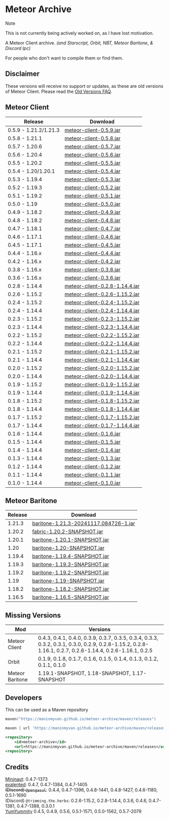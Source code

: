 # Meteor Archive

> [!NOTE]
> This is not currently being actively worked on, as I have lost motivation.

A Meteor Client archive. *(and Starscript, Orbit, NBT, Meteor Baritone, & Discord Ipc)*

For people who don't want to compile them or find them.

## Disclaimer

These versions will receive no support or updates, as these are old versions of Meteor Client. Please read the [Old Versions FAQ](https://meteorclient.com/faq/old-versions).

## Meteor Client

| Release             | Download                                                                                                                                   |
|---------------------|--------------------------------------------------------------------------------------------------------------------------------------------|
| 0.5.9 - 1.21.2/1.21.3 | [meteor-client-0.5.9.jar](https://github.com/ManInMyVan/meteor-archive/raw/main/files/meteor-client/meteor-client-0.5.9.jar)               |
| 0.5.8 - 1.21.1      | [meteor-client-0.5.8.jar](https://github.com/ManInMyVan/meteor-archive/raw/main/files/meteor-client/meteor-client-0.5.8.jar)               |
| 0.5.7 - 1.20.6      | [meteor-client-0.5.7.jar](https://github.com/ManInMyVan/meteor-archive/raw/main/files/meteor-client/meteor-client-0.5.7.jar)               |
| 0.5.6 - 1.20.4      | [meteor-client-0.5.6.jar](https://github.com/ManInMyVan/meteor-archive/raw/main/files/meteor-client/meteor-client-0.5.6.jar)               |
| 0.5.5 - 1.20.2      | [meteor-client-0.5.5.jar](https://github.com/ManInMyVan/meteor-archive/raw/main/files/meteor-client/meteor-client-0.5.5.jar)               |
| 0.5.4 - 1.20/1.20.1 | [meteor-client-0.5.4.jar](https://github.com/ManInMyVan/meteor-archive/raw/main/files/meteor-client/meteor-client-0.5.4.jar)               |
| 0.5.3 - 1.19.4      | [meteor-client-0.5.3.jar](https://github.com/ManInMyVan/meteor-archive/raw/main/files/meteor-client/meteor-client-0.5.3.jar)               |
| 0.5.2 - 1.19.3      | [meteor-client-0.5.2.jar](https://github.com/ManInMyVan/meteor-archive/raw/main/files/meteor-client/meteor-client-0.5.2.jar)               |
| 0.5.1 - 1.19.2      | [meteor-client-0.5.1.jar](https://github.com/ManInMyVan/meteor-archive/raw/main/files/meteor-client/meteor-client-0.5.1.jar)               |
| 0.5.0 - 1.19        | [meteor-client-0.5.0.jar](https://github.com/ManInMyVan/meteor-archive/raw/main/files/meteor-client/meteor-client-0.5.0.jar)               |
| 0.4.9 - 1.18.2      | [meteor-client-0.4.9.jar](https://github.com/ManInMyVan/meteor-archive/raw/main/files/meteor-client/meteor-client-0.4.9.jar)               |
| 0.4.8 - 1.18.2      | [meteor-client-0.4.8.jar](https://github.com/ManInMyVan/meteor-archive/raw/main/files/meteor-client/meteor-client-0.4.8.jar)               |
| 0.4.7 - 1.18.1      | [meteor-client-0.4.7.jar](https://github.com/ManInMyVan/meteor-archive/raw/main/files/meteor-client/meteor-client-0.4.7.jar)               |
| 0.4.6 - 1.17.1      | [meteor-client-0.4.6.jar](https://github.com/ManInMyVan/meteor-archive/raw/main/files/meteor-client/meteor-client-0.4.6.jar)               |
| 0.4.5 - 1.17.1      | [meteor-client-0.4.5.jar](https://github.com/ManInMyVan/meteor-archive/raw/main/files/meteor-client/meteor-client-0.4.5.jar)               |
| 0.4.4 - 1.16.x      | [meteor-client-0.4.4.jar](https://github.com/ManInMyVan/meteor-archive/raw/main/files/meteor-client/meteor-client-0.4.4.jar)               |
| 0.4.2 - 1.16.x      | [meteor-client-0.4.2.jar](https://github.com/ManInMyVan/meteor-archive/raw/main/files/meteor-client/meteor-client-0.4.2.jar)               |
| 0.3.8 - 1.16.x      | [meteor-client-0.3.8.jar](https://github.com/ManInMyVan/meteor-archive/raw/main/files/meteor-client/meteor-client-0.3.8.jar)               |
| 0.3.6 - 1.16.x      | [meteor-client-0.3.6.jar](https://github.com/ManInMyVan/meteor-archive/raw/main/files/meteor-client/meteor-client-0.3.6.jar)               |
| 0.2.8 - 1.14.4      | [meteor-client-0.2.8-1.14.4.jar](https://github.com/ManInMyVan/meteor-archive/raw/main/files/meteor-client/meteor-client-0.2.8-1.14.4.jar) |
| 0.2.6 - 1.15.2      | [meteor-client-0.2.6-1.15.2.jar](https://github.com/ManInMyVan/meteor-archive/raw/main/files/meteor-client/meteor-client-0.2.6-1.15.2.jar) |
| 0.2.4 - 1.15.2      | [meteor-client-0.2.4-1.15.2.jar](https://github.com/ManInMyVan/meteor-archive/raw/main/files/meteor-client/meteor-client-0.2.4-1.15.2.jar) |
| 0.2.4 - 1.14.4      | [meteor-client-0.2.4-1.14.4.jar](https://github.com/ManInMyVan/meteor-archive/raw/main/files/meteor-client/meteor-client-0.2.4-1.14.4.jar) |
| 0.2.3 - 1.15.2      | [meteor-client-0.2.3-1.15.2.jar](https://github.com/ManInMyVan/meteor-archive/raw/main/files/meteor-client/meteor-client-0.2.3-1.15.2.jar) |
| 0.2.3 - 1.14.4      | [meteor-client-0.2.3-1.14.4.jar](https://github.com/ManInMyVan/meteor-archive/raw/main/files/meteor-client/meteor-client-0.2.3-1.14.4.jar) |
| 0.2.2 - 1.15.2      | [meteor-client-0.2.2-1.15.2.jar](https://github.com/ManInMyVan/meteor-archive/raw/main/files/meteor-client/meteor-client-0.2.2-1.15.2.jar) |
| 0.2.2 - 1.14.4      | [meteor-client-0.2.2-1.14.4.jar](https://github.com/ManInMyVan/meteor-archive/raw/main/files/meteor-client/meteor-client-0.2.2-1.14.4.jar) |
| 0.2.1 - 1.15.2      | [meteor-client-0.2.1-1.15.2.jar](https://github.com/ManInMyVan/meteor-archive/raw/main/files/meteor-client/meteor-client-0.2.1-1.15.2.jar) |
| 0.2.1 - 1.14.4      | [meteor-client-0.2.1-1.14.4.jar](https://github.com/ManInMyVan/meteor-archive/raw/main/files/meteor-client/meteor-client-0.2.1-1.14.4.jar) |
| 0.2.0 - 1.15.2      | [meteor-client-0.2.0-1.15.2.jar](https://github.com/ManInMyVan/meteor-archive/raw/main/files/meteor-client/meteor-client-0.2.0-1.15.2.jar) |
| 0.2.0 - 1.14.4      | [meteor-client-0.2.0-1.14.4.jar](https://github.com/ManInMyVan/meteor-archive/raw/main/files/meteor-client/meteor-client-0.2.0-1.14.4.jar) |
| 0.1.9 - 1.15.2      | [meteor-client-0.1.9-1.15.2.jar](https://github.com/ManInMyVan/meteor-archive/raw/main/files/meteor-client/meteor-client-0.1.9-1.15.2.jar) |
| 0.1.9 - 1.14.4      | [meteor-client-0.1.9-1.14.4.jar](https://github.com/ManInMyVan/meteor-archive/raw/main/files/meteor-client/meteor-client-0.1.9-1.14.4.jar) |
| 0.1.8 - 1.15.2      | [meteor-client-0.1.8-1.15.2.jar](https://github.com/ManInMyVan/meteor-archive/raw/main/files/meteor-client/meteor-client-0.1.8-1.15.2.jar) |
| 0.1.8 - 1.14.4      | [meteor-client-0.1.8-1.14.4.jar](https://github.com/ManInMyVan/meteor-archive/raw/main/files/meteor-client/meteor-client-0.1.8-1.14.4.jar) |
| 0.1.7 - 1.15.2      | [meteor-client-0.1.7-1.15.2.jar](https://github.com/ManInMyVan/meteor-archive/raw/main/files/meteor-client/meteor-client-0.1.7-1.15.2.jar) |
| 0.1.7 - 1.14.4      | [meteor-client-0.1.7-1.14.4.jar](https://github.com/ManInMyVan/meteor-archive/raw/main/files/meteor-client/meteor-client-0.1.7-1.14.4.jar) |
| 0.1.6 - 1.14.4      | [meteor-client-0.1.6.jar](https://github.com/ManInMyVan/meteor-archive/raw/main/files/meteor-client/meteor-client-0.1.6.jar)               |
| 0.1.5 - 1.14.4      | [meteor-client-0.1.5.jar](https://github.com/ManInMyVan/meteor-archive/raw/main/files/meteor-client/meteor-client-0.1.5.jar)               |
| 0.1.4 - 1.14.4      | [meteor-client-0.1.4.jar](https://github.com/ManInMyVan/meteor-archive/raw/main/files/meteor-client/meteor-client-0.1.4.jar)               |
| 0.1.3 - 1.14.4      | [meteor-client-0.1.3.jar](https://github.com/ManInMyVan/meteor-archive/raw/main/files/meteor-client/meteor-client-0.1.3.jar)               |
| 0.1.2 - 1.14.4      | [meteor-client-0.1.2.jar](https://github.com/ManInMyVan/meteor-archive/raw/main/files/meteor-client/meteor-client-0.1.2.jar)               |
| 0.1.1 - 1.14.4      | [meteor-client-0.1.1.jar](https://github.com/ManInMyVan/meteor-archive/raw/main/files/meteor-client/meteor-client-0.1.1.jar)               |
| 0.1.0 - 1.14.4      | [meteor-client-0.1.0.jar](https://github.com/ManInMyVan/meteor-archive/raw/main/files/meteor-client/meteor-client-0.1.0.jar)               |

## Meteor Baritone

| Release | Download                                                                                                                          |
|---------|-----------------------------------------------------------------------------------------------------------------------------------|
| 1.21.3  | [baritone-1.21.3-20241117.084726-1.jar](https://github.com/ManInMyVan/meteor-archive/raw/main/files/baritone/baritone-1.21.3-20241117.084726-1.jar)     |
| 1.20.2  | [fabric-1.20.2-SNAPSHOT.jar](https://github.com/ManInMyVan/meteor-archive/raw/main/files/baritone/fabric-1.20.2-SNAPSHOT.jar)     |
| 1.20.1  | [baritone-1.20.1-SNAPSHOT.jar](https://github.com/ManInMyVan/meteor-archive/raw/main/files/baritone/baritone-1.20.1-SNAPSHOT.jar) |
| 1.20    | [baritone-1.20-SNAPSHOT.jar](https://github.com/ManInMyVan/meteor-archive/raw/main/files/baritone/baritone-1.20-SNAPSHOT.jar)     |
| 1.19.4  | [baritone-1.19.4-SNAPSHOT.jar](https://github.com/ManInMyVan/meteor-archive/raw/main/files/baritone/baritone-1.19.4-SNAPSHOT.jar) |
| 1.19.3  | [baritone-1.19.3-SNAPSHOT.jar](https://github.com/ManInMyVan/meteor-archive/raw/main/files/baritone/baritone-1.19.3-SNAPSHOT.jar) |
| 1.19.2  | [baritone-1.19.2-SNAPSHOT.jar](https://github.com/ManInMyVan/meteor-archive/raw/main/files/baritone/baritone-1.19.2-SNAPSHOT.jar) |
| 1.19    | [baritone-1.19-SNAPSHOT.jar](https://github.com/ManInMyVan/meteor-archive/raw/main/files/baritone/baritone-1.19-SNAPSHOT.jar)     |
| 1.18.2  | [baritone-1.18.2-SNAPSHOT.jar](https://github.com/ManInMyVan/meteor-archive/raw/main/files/baritone/baritone-1.18.2-SNAPSHOT.jar) |
| 1.16.5  | [baritone-1.16.5-SNAPSHOT.jar](https://github.com/ManInMyVan/meteor-archive/raw/main/files/baritone/baritone-1.16.5-SNAPSHOT.jar) |

## Missing Versions

| Mod             | Versions                                                                                                                                                        |
|-----------------|-----------------------------------------------------------------------------------------------------------------------------------------------------------------|
| Meteor Client   | 0.4.3, 0.4.1, 0.4.0, 0.3.9, 0.3.7, 0.3.5, 0.3.4, 0.3.3, 0.3.2, 0.3.1, 0.3.0, 0.2.9, 0.2.8-1.15.2, 0.2.8-1.16.1, 0.2.7, 0.2.6-1.14.4, 0.2.6-1.16.1, 0.2.5 |
| Orbit           | 0.1.9, 0.1.8, 0.1.7, 0.1.6, 0.1.5, 0.1.4, 0.1.3, 0.1.2, 0.1.1, 0.1.0                                                                                            |
| Meteor Baritone | 1.19.1-SNAPSHOT, 1.18-SNAPSHOT, 1.17-SNAPSHOT                                                                                                                   |

## Developers

This can be used as a Maven repository
```kts
maven("https://maninmyvan.github.io/meteor-archive/maven/releases")
```
```groovy
maven { url 'https://maninmyvan.github.io/meteor-archive/maven/releases' }
```
```xml
<repository>
    <id>meteor-archive</id>
    <url>https://maninmyvan.github.io/meteor-archive/maven/releases</url>
<repository>
```

## Credits

[Mininaut](https://github.com/Mininaut): 0.4.7-1373\
[exalented](https://github.com/exalented): 0.4.7, 0.4.7-1384, 0.4.7-1405\
~~(Discord) `@pengasul`~~: 0.4.4, 0.4.7-1396, 0.4.8-1441, 0.4.8-1427, 0.4.6-1180, 0.5.1-1690\
(Discord) `@trimming.the.herbs`: 0.2.6-1.15.2, 0.2.8-1.14.4, 0.3.6, 0.4.6, 0.4.7-1381, 0.4.7-1388, 0.3.0.1\
[YumYummity](https://github.com/YumYummity) 0.4.5, 0.4.9, 0.5.6, 0.5.1-1571, 0.5.0-1562, 0.5.7-2079
